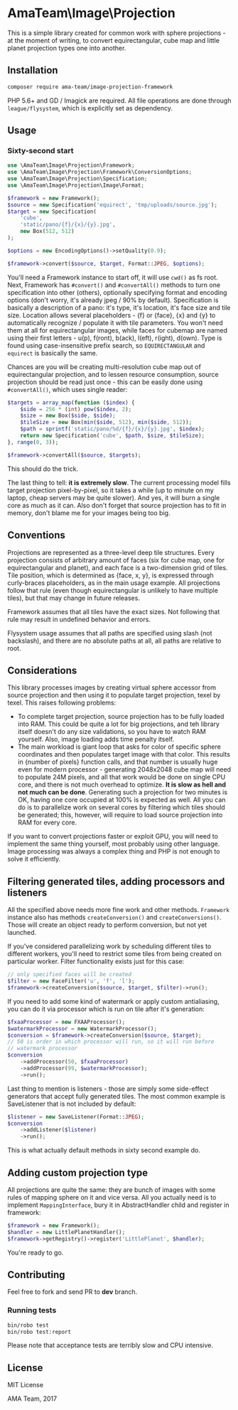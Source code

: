 # AmaTeam\Image\Projection

This is a simple library created for common work with sphere 
projections - at the moment of writing, to convert equirectangular,
cube map and little planet projection types one into another.

## Installation

```bash
composer require ama-team/image-projection-framework
```

PHP 5.6+ and GD / Imagick are required. All file operations are done 
through `league/flysystem`, which is explicitly set as dependency.

## Usage

### Sixty-second start

```php
use \AmaTeam\Image\Projection\Framework;
use \AmaTeam\Image\Projection\Framework\ConversionOptions;
use \AmaTeam\Image\Projection\Specification;
use \AmaTeam\Image\Projection\Image\Format;

$framework = new Framework();
$source = new Specification('equirect', 'tmp/uploads/source.jpg');
$target = new Specification(
    'cube',
    'static/pano/{f}/{x}/{y}.jpg',
    new Box(512, 512)
);

$options = new EncodingOptions()->setQuality(0.9);

$framework->convert($source, $target, Format::JPEG, $options);
```

You'll need a Framework instance to start off, it will use `cwd()` as
fs root. Next, Framework has `#convert()` and `#convertAll()` methods
to turn one specification into other (others), optionally specifying
format and encoding options (don't worry, it's already jpeg / 90% by 
default). Specification is basically a description of a pano: it's 
type, it's location, it's face size and tile size. Location allows 
several placeholders - {f} or {face}, {x} and {y} to automatically 
recognize / populate it with tile parameters. You won't need them at 
all for equirectangular images, while faces for cubemap are named using
their first letters - u(p), f(ront), b(ack), l(eft), r(ight), d(own). 
Type is found using case-insensitive prefix search, so 
`EQUIRECTANGULAR` and `equirect` is basically the same.

Chances are you will be creating multi-resolution cube map out of 
equirectangular projection, and to lessen resource consumption,
source projection should be read just once - this can be easily 
done using `#convertAll()`, which uses single reader:

```php
$targets = array_map(function ($index) {
    $side = 256 * (int) pow($index, 2);
    $size = new Box($side, $side);
    $tileSize = new Box(min($side, 512), min($side, 512));
    $path = sprintf('static/pano/%d/{f}/{x}/{y}.jpg', $index);
    return new Specification('cube', $path, $size, $tileSize);
}, range(0, 3));

$framework->convertAll($source, $targets);
```

This should do the trick.

The last thing to tell: **it is extremely slow**. The current 
processing model fills target projection pixel-by-pixel, so it takes
a while (up to minute on my laptop, cheap servers may be quite slower).
And yes, it will burn a single core as much as it can. Also don't 
forget that source projection has to fit in memory, don't blame me for 
your images being too big.

## Conventions

Projections are represented as a three-level deep tile structures. 
Every projection consists of arbitrary amount of faces (six for cube 
map, one for equirectangular and planet), and each face is a 
two-dimension grid of tiles. Tile position, which is determined as
{face, x, y}, is expressed through curly-braces placeholders, as in the
main usage example. All projections follow that rule (even though 
equirectangular is unlikely to have multiple tiles), but that may change 
in future releases.

Framework assumes that all tiles have the exact sizes. Not following 
that rule may result in undefined behavior and errors.

Flysystem usage assumes that all paths are specified using slash
(not backslash), and there are no absolute paths at all, all paths
are relative to root.

## Considerations

This library processes images by creating virtual sphere accessor from
source projection and then using it to populate target projection, 
texel by texel. This raises following problems:

- To complete target projection, source projection has to be fully
loaded into RAM. This could be quite a lot for big projections, and
teh library itself doesn't do any size validations, so you have to 
watch RAM yourself. Also, image loading adds time penalty itself.
- The main workload is giant loop that asks for color of specific
sphere coordinates and then populates target image with that color.
This results in {number of pixels} function calls, and that number is
usually huge even for modern processor - generating 2048x2048 cube map
will need to populate 24M pixels, and all that work would be done on
single CPU core, and there is not much overhead to optimize.
**It is slow as hell and not much can be done**. Generating such a
projection for two minutes is OK, having one core occupied at 100% is
expected as well. All you can do is to parallelize work on several
cores by filtering which tiles should be generated; this, however,
will require to load source projection into RAM for every core.

If you want to convert projections faster or exploit GPU, you will need
to implement the same thing yourself, most probably using other 
language. Image processing was always a complex thing and PHP is not 
enough to solve it efficiently.

## Filtering generated tiles, adding processors and listeners

All the specified above needs more fine work and other methods.
`Framework` instance also has methods `createConversion()` and
`createConversions()`. Those will create an object ready to 
perform conversion, but not yet launched.

If you've considered parallelizing work by scheduling different tiles
to different workers, you'll need to restrict some tiles from being 
created on particular worker. Filter functionality exists just for 
this case:

```php
// only specified faces will be created
$filter = new FaceFilter('u', 'f', 'l');
$framework->createConversion($source, $target, $filter)->run();
```

If you need to add some kind of watermark or apply custom antialiasing,
you can do it via processor which is run on tile after it's generation:

```php
$fxaaProcessor = new FXAAProcessor();
$watermarkProcessor = new WatermarkProcessor();
$conversion = $framework->createConversion($source, $target);
// 50 is order in which processor will run, so it will run before
// watermark processor
$conversion
    ->addProcessor(50, $fxaaProcessor)
    ->addProcessor(99, $watermarkProcessor);
    ->run();
```

Last thing to mention is listeners - those are simply some side-effect
generators that accept fully generated tiles. The most common example
is SaveListener that is not included by default:

```php
$listener = new SaveListener(Format::JPEG);
$conversion
    ->addListener($listener)
    ->run();
```

This is what actually default methods in sixty second example do.

## Adding custom projection type

All projections are quite the same: they are bunch of images with some
rules of mapping sphere on it and vice versa. All you actually need is
to implement `MappingInterface`, bury it in AbstractHandler child and
register in framework:

```php
$framework = new Framework();
$handler = new LittlePlanetHandler();
$framework->getRegistry()->register('LittlePlanet', $handler); 
``` 

You're ready to go.

## Contributing

Feel free to fork and send PR to **dev** branch.

### Running tests

```bash
bin/robo test
bin/robo test:report
```

Please note that acceptance tests are terribly slow and CPU intensive.

## License

MIT License

AMA Team, 2017
